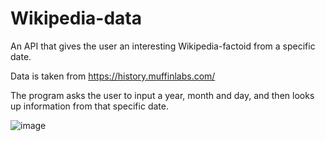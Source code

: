 # Wikipedia-data

An API that gives the user an interesting Wikipedia-factoid from a specific date.

Data is taken from https://history.muffinlabs.com/

The program asks the user to input a year, month and day, and then looks up information from that specific date.

![image](https://github.com/Omegastar19/Wikipedia-data/assets/117172527/d8b34dd2-88a8-45b4-ac2c-1c1324e3977e)
